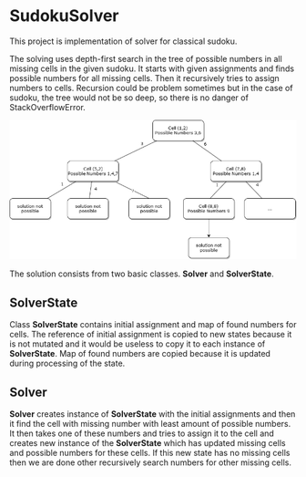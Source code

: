 # SudokuSolver
This project is implementation of solver for classical sudoku. 

The solving uses depth-first search in the tree of possible numbers in all missing cells in the given sudoku. It starts with given assignments and finds possible numbers for all missing cells. Then it recursively tries to assign numbers to cells. Recursion could be problem sometimes but in the case of sudoku, the tree would not be so deep, so there is no danger of StackOverflowError.

![Image](sudoku-tree.png)

The solution consists from two basic classes. **Solver** and **SolverState**. 

## SolverState
Class **SolverState** contains initial assignment and map of found numbers for cells. The reference of initial assignment is copied to new states because it is not mutated and it would be useless to copy it to each instance of **SolverState**.
Map of found numbers are copied because it is updated during processing of the state.

## Solver
**Solver** creates instance of **SolverState** with the initial assignments and then it find the cell with missing number with least amount of possible numbers. 
It then takes one of these numbers and tries to assign it to the cell and creates new instance of the **SolverState** which has updated missing cells and possible numbers for these cells. If this new state has no missing cells then we are done other recursively search numbers for other missing cells.
